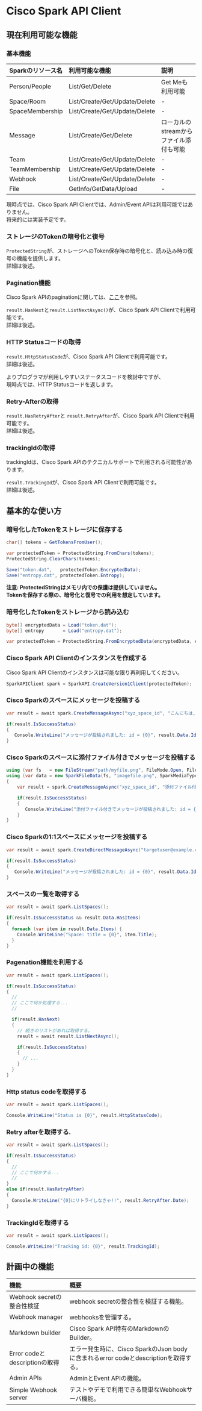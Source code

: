 # Cisco Spark API Client

## 現在利用可能な機能

### 基本機能

| Sparkのリソース名 | 利用可能な機能                | 説明 |
| :-------------- | :---------------------------- | :---------------------------------- |
| Person/People   | List/Get/Delete               | Get Meも利用可能                     |
| Space/Room      | List/Create/Get/Update/Delete | -                                   |
| SpaceMembership | List/Create/Get/Update/Delete | -                                   |
| Message         | List/Create/Get/Delete        | ローカルのstreamからファイル添付も可能 |
| Team            | List/Create/Get/Update/Delete | -                                   |
| TeamMembership  | List/Create/Get/Update/Delete | -                                   |
| Webhook         | List/Create/Get/Update/Delete | -                                   |
| File            | GetInfo/GetData/Upload        | -                                   |

現時点では、Cisco Spark API Clientでは、Admin/Event APIは利用可能ではありません。  
将来的には実装予定です。

### ストレージのTokenの暗号化と復号

`ProtectedString`が、ストレージへのToken保存時の暗号化と、読み込み時の復号の機能を提供します。  
詳細は後述。

### Pagination機能

Cisco Spark APIのpaginationに関しては、[ここ](https://developer.ciscospark.com/pagination.html)を参照。

`result.HasNext`と`result.ListNextAsync()`が、Cisco Spark API Clientで利用可能です。  
詳細は後述。

### HTTP Statusコードの取得

`result.HttpStatusCode`が、Cisco Spark API Clientで利用可能です。  
詳細は後述。

よりプログラマが利用しやすいステータスコードを検討中ですが、  
現時点では、HTTP Statusコードを返します。

### Retry-Afterの取得

`result.HasRetryAfter`と `result.RetryAfter`が、Cisco Spark API Clientで利用可能です。  
詳細は後述。

### trackingIdの取得

trackingIdは、Cisco Spark APIのテクニカルサポートで利用される可能性があります。

`result.TrackingId`が、Cisco Spark API Clientで利用可能です。  
詳細は後述。




## 基本的な使い方

### 暗号化したTokenをストレージに保存する

``` csharp
char[] tokens = GetTokensFromUser();

var protectedToken = ProtectedString.FromChars(tokens);
ProtectedString.ClearChars(tokens);

Save("token.dat",   protectedToken.EncryptedData);
Save("entropy.dat", protectedToken.Entropy);
```

**注意: ProtectedStringはメモリ内での保護は提供していません。  
Tokenを保存する際の、暗号化と復号での利用を想定しています。**


### 暗号化したTokenをストレージから読み込む

``` csharp
byte[] encryptedData = Load("token.dat");
byte[] entropy       = Load("entropy.dat");

var protectedToken = ProtectedString.FromEncryptedData(encryptedData, entropy);
```

### Cisco Spark API Clientのインスタンスを作成する

Cisco Spark API Clientのインスタンスは可能な限り再利用してください。

``` csharp
SparkAPIClient spark = SparkAPI.CreateVersion1Client(protectedToken);
```

### Cisco Sparkのスペースにメッセージを投稿する

``` csharp
var result = await spark.CreateMessageAsync("xyz_space_id", "こんにちは, Spark!");

if(result.IsSuccessStatus)
{
   Console.WriteLine("メッセージが投稿されました: id = {0}", result.Data.Id);
}
```

### Cisco Sparkのスペースに添付ファイル付きでメッセージを投稿する

``` csharp
using (var fs   = new FileStream("path/myfile.png", FileMode.Open, FileAccess.Read, FileShare.Read))
using (var data = new SparkFileData(fs, "imagefile.png", SparkMediaType.ImagePNG))
{
    var result = spark.CreateMessageAsync("xyz_space_id", "添付ファイル付き", data);

    if(result.IsSuccessStatus)
    {
       Console.WriteLine("添付ファイル付きでメッセージが投稿されました: id = {0}", result.Data.Id);
    }
}
```

### Cisco Sparkの1:1スペースにメッセージを投稿する

``` csharp
var result = await spark.CreateDirectMessageAsync("targetuser@example.com", "こんにちは, Spark!");

if(result.IsSuccessStatus)
{
   Console.WriteLine("メッセージが投稿されました: id = {0}", result.Data.Id);
}
```

### スペースの一覧を取得する

``` csharp
var result = await spark.ListSpaces();

if(result.IsSuccessStatus && result.Data.HasItems)
{
  foreach (var item in result.Data.Items) {
    Console.WriteLine("Space: title = {0}", item.Title);
  }  
}
```

### Pagenation機能を利用する

``` csharp
var result = await spark.ListSpaces();

if(result.IsSuccessStatus)
{
  //
  // ここで何か処理する...
  //

  if(result.HasNext)
  {
    // 続きのリストがあれば取得する。
    result = await result.ListNextAsync();

    if(result.IsSuccessStatus)
    {
      // ...
    }
  }
}
```

### Http status codeを取得する

``` csharp
var result = await spark.ListSpaces();

Console.WriteLine("Status is {0}", result.HttpStatusCode);
```

### Retry afterを取得する.

``` csharp
var result = await spark.ListSpaces();

if(result.IsSuccessStatus)
{
  //
  // ここで何かする...
  //
}
else if(result.HasRetryAfter)
{
  Console.WriteLine("{0}にリトライしなきゃ!!", result.RetryAfter.Date);  
}
```

### TrackingIdを取得する

``` csharp
var result = await spark.ListSpaces();

Console.WriteLine("Tracking id: {0}", result.TrackingId);  
```



## 計画中の機能

| 機能 | 概要 |
| :--- | :--- |
| Webhook secretの整合性検証 | webhook secretの整合性を検証する機能。 |
| Webhook manager | webhooksを管理する。 |
| Markdown builder | Cisco Spark API特有のMarkdownのBuilder。 |
| Error codeとdescriptionの取得 | エラー発生時に、Cisco SparkのJson bodyに含まれるerror codeとdescriptionを取得する。 |
| Admin APIs | AdminとEvent APIの機能。 |
| Simple Webhook server | テストやデモで利用できる簡単なWebhookサーバ機能。 |
